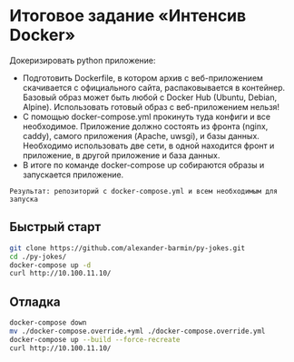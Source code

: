 # Итоговое задание «Интенсив Docker»

Докеризировать python приложение:
- Подготовить Dockerfile, в котором архив с веб-приложением скачивается с официального сайта, распаковывается в контейнер. Базовый образ может быть любой с Docker Hub (Ubuntu, Debian, Alpine). Использовать готовый образ с веб-приложением нельзя!
- С помощью docker-compose.yml прокинуть туда конфиги и все необходимое. Приложение должно состоять из фронта (nginx, caddy), самого приложения (Apache, uwsgi), и базы данных. Необходимо использовать две сети, в одной находится фронт и приложение, в другой приложение и база данных.
- В итоге по команде docker-compose up собираются образы и запускается приложение.
```
Результат: репозиторий с docker-compose.yml и всем необходимым для запуска
```
## Быстрый старт

```bash
git clone https://github.com/alexander-barmin/py-jokes.git
cd ./py-jokes/
docker-compose up -d
curl http://10.100.11.10/
```
## Отладка
```bash
docker-compose down
mv ./docker-compose.override.+yml ./docker-compose.override.yml
docker-compose up --build --force-recreate
curl http://10.100.11.10/
```
